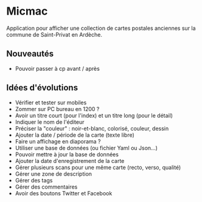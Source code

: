 # Micmac

Application pour afficher une collection de cartes postales anciennes sur la
commune de Saint-Privat en Ardèche.

## Nouveautés

* Pouvoir passer à cp avant / après

## Idées d'évolutions

* Vérifier et tester sur mobiles
* Zommer sur PC bureau en 1200 ?
* Avoir un titre court (pour l'index) et un titre long (pour le détail)
* Indiquer le nom de l'éditeur
* Préciser la "couleur" : noir-et-blanc, colorisé, couleur, dessin
* Ajouter la date / période de la carte (texte libre)
* Faire un affichage en diaporama ?
* Utiliser une base de données (ou fichier Yaml ou Json...)
* Pouvoir mettre à jour la base de données
* Ajouter la date d'enregistrement de la carte
* Gérer plusieurs scans pour une même carte (recto, verso, qualité)
* Gérer une zone de description
* Gérer des tags
* Gérer des commentaires
* Avoir des boutons Twitter et Facebook